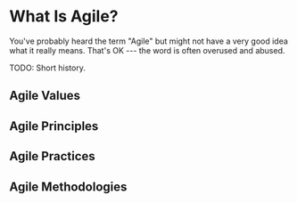 What Is Agile?
==============

You've probably heard the term "Agile" but might not have a very good idea
what it really means. That's OK --- the word is often overused and abused.

TODO: Short history.


Agile Values
------------


Agile Principles
----------------


Agile Practices
---------------



Agile Methodologies
-------------------


